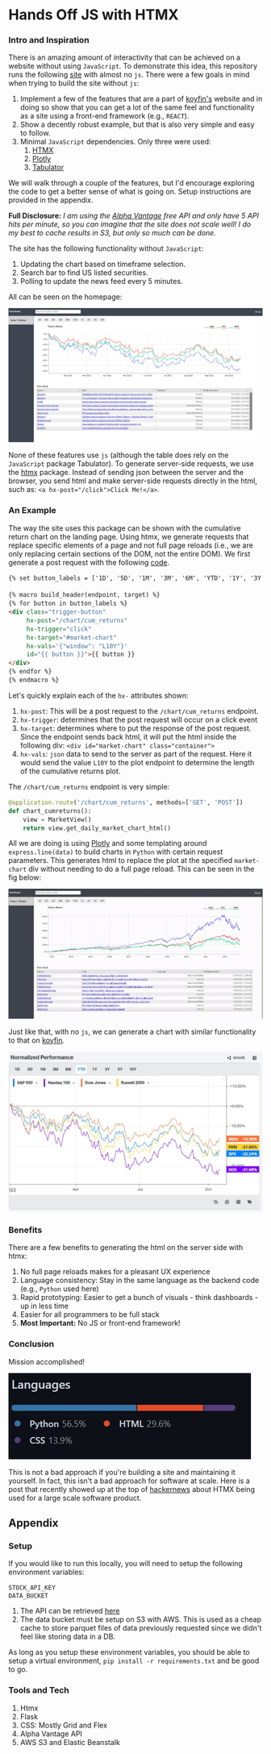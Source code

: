 # Hands Off JS with HTMX

### Intro and Inspiration

There is an amazing amount of interactivity that can be achieved on a website without
using `JavaScript`. To demonstrate this idea, this repository runs the
following [site](http://dashboard.zmaytechstack.com/) with almost no `js`.
There were a few goals in mind when trying to build the site without `js`:

1. Implement a few of the features that are a part of [koyfin's](https://app.koyfin.com/) website
   and in doing so show that you can get a lot of the same feel and functionality as a site using a
   front-end framework (e.g., `REACT`).
2. Show a decently robust example, but that is also very simple
   and easy to follow.
3. Minimal `JavaScript` dependencies. Only three were used:
    1. [HTMX](https://htmx.org/)
    2. [Plotly](https://plotly.com/python/)
    3. [Tabulator](http://tabulator.info/)

We will walk through a couple of the features, but I'd encourage exploring
the code to get a better sense of what is going on.
Setup instructions are provided in the appendix.

**Full Disclosure:** *I am using the [Alpha Vantage](https://www.alphavantage.co/) free API
and only have 5 API hits per minute, so you can imagine that the site does not scale well!
I do my best to cache results in S3, but only so much can be done.*

The site has the following functionality without `JavaScript`:

1. Updating the chart based on timeframe selection.
2. Search bar to find US listed securities.
3. Polling to update the news feed every 5 minutes.

All can be seen on the homepage:

![Homepage](.images/homepage.jpg)

None of these features use `js` (although the table does rely on the `JavaScript`
package Tabulator). To generate server-side requests, we use the
[htmx](https://htmx.org/) package. Instead of sending json between the server and
the browser, you send html and make server-side requests directly in the
html, such as: `<a hx-post="/click">Click Me!</a>`.

### An Example

The way the site uses this package can be shown with the cumulative return chart on the
landing page. Using htmx, we generate requests that replace specific elements of a page 
and not full page reloads (i.e., we are only replacing certain sections of the DOM,
not the entire DOM). We first generate a post request with the
following [code](https://github.com/azakmay/dashboard-sample/blob/master/apps/templates/home/macros.html).

```html
{% set button_labels = ['1D', '5D', '1M', '3M', '6M', 'YTD', '1Y', '3Y', '5Y', '10Y'] %}

{% macro build_header(endpoint, target) %}
{% for button in button_labels %}
<div class="trigger-button"
     hx-post="/chart/cum_returns"
     hx-trigger="click"
     hx-target="#market-chart"
     hx-vals='{"window": "L10Y"}'
     id="{{ button }}">{{ button }}
</div>
{% endfor %}
{% endmacro %}
``` 

Let's quickly explain each of the `hx-` attributes shown:

1. `hx-post`: This will be a post request to the `/chart/cum_returns` endpoint.
2. `hx-trigger`: determines that the post request will occur on a click event
3. `hx-target`: determines where to put the response of the post request. Since the
   endpoint sends back html, it will put the html inside the following div:
   `<div id="market-chart" class="container">`
4. `hx-vals`: `json` data to send to the server as part of the request. Here it would
   send the value `L10Y` to the plot endpoint to determine the length of the
   cumulative returns plot.

The `/chart/cum_returns` endpoint is very simple:

```python
@application.route('/chart/cum_returns', methods=['GET', 'POST'])
def chart_cumreturns():
    view = MarketView()
    return view.get_daily_market_chart_html()
```

All we are doing is using [Plotly](https://plotly.com/python/) and some
templating around `express.line(data)` to build charts in `Python` with certain
request parameters. This generates html to replace the plot at the specified `market-chart`
div without needing to do a full page reload. This can be seen in the fig below:

![Koyfin](.images/component.gif)

Just like that, with no `js`, we can generate a chart with similar functionality
to that on [koyfin](https://app.koyfin.com/).

![Koyfin](.images/koyfin.jpg)

### Benefits

There are a few benefits to generating the html on the server side with htmx:

1. No full page reloads makes for a pleasant UX experience
2. Language consistency: Stay in the same language as the backend code (e.g., `Python` used here)
3. Rapid prototyping: Easier to get a bunch of visuals - think dashboards - up in less time
4. Easier for all programmers to be full stack
5. **Most Important:** No JS or front-end framework!

### Conclusion

Mission accomplished!

![Languages](.images/github-languages.jpg)

This is not a bad approach if you're building a site and maintaining it yourself.
In fact, this isn't a bad approach for software at scale. Here is a post that recently showed up at the top
of [hackernews](https://htmx.org/essays/a-real-world-react-to-htmx-port/) about HTMX being
used for a large scale software product.

## Appendix

### Setup

If you would like to run this locally, you will need to setup the following environment
variables:

```dotenv
STOCK_API_KEY
DATA_BUCKET
```

1. The API can be retrieved [here](https://www.alphavantage.co/support/#api-key)
2. The data bucket must be setup on S3 with AWS. This is used as a cheap cache to
   store parquet files of data previously requested since we didn't feel like storing data
   in a DB.

As long as you setup these environment variables, you should be able to setup a virtual
environment, `pip install -r requirements.txt` and be good to go.

### Tools and Tech

1. Htmx
2. Flask
3. CSS: Mostly Grid and Flex
4. Alpha Vantage API
5. AWS S3 and Elastic Beanstalk
